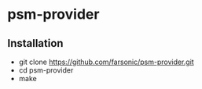 # psm-provider


## Installation


+ git clone https://github.com/farsonic/psm-provider.git 
+ cd psm-provider
+ make
